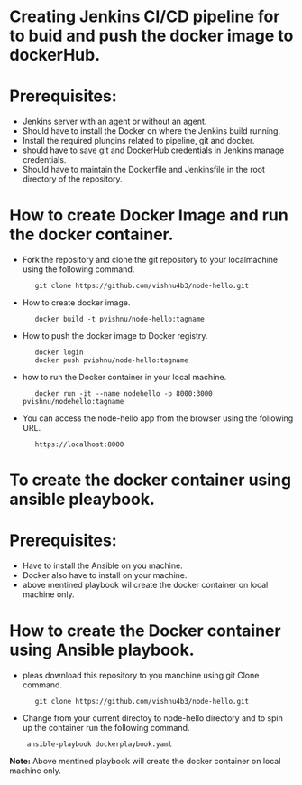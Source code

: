 # Creating Jenkins CI/CD pipeline for to buid and push the docker image to dockerHub.

# Prerequisites:

* Jenkins server with an agent or without an agent.
* Should have to install the Docker on where the  Jenkins build running.
* Install the required plungins related to pipeline, git and docker.
* should have to save git and DockerHub credentials in Jenkins manage credentials.
* Should have to maintain the Dockerfile and Jenkinsfile in the root directory of the repository.



# How to create Docker Image and run the docker container.

* Fork the repository and clone the git repository to your localmachine using the following command.


         git clone https://github.com/vishnu4b3/node-hello.git

* How to create docker image.

         docker build -t pvishnu/node-hello:tagname

         
* How to push the docker image to Docker registry.

         docker login
         docker push pvishnu/node-hello:tagname
         
* how to run the Docker container in your local machine.

         docker run -it --name nodehello -p 8000:3000 pvishnu/nodehello:tagname
         
* You can access the node-hello app from the browser using the following URL.

         https://localhost:8000
 
 
 
 # To create the docker container using ansible pleaybook.
 
  # Prerequisites:
*   Have to install the Ansible on you machine.
*   Docker also have to install on your machine. 
*   above mentined playbook wil create the docker container on local machine only. 

# How to create the Docker container using Ansible playbook.

* pleas download this repository to you manchine using git Clone command.


         git clone https://github.com/vishnu4b3/node-hello.git


*   Change from your current directoy to node-hello directory and to spin up the container run the following command.

         ansible-playbook dockerplaybook.yaml  
         
**Note:** Above mentined playbook will create the docker container on local machine only.






